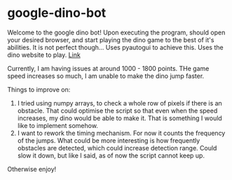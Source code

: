 # google-dino-bot

Welcome to the google dino bot! Upon executing the program, should open your desired browser, and start playing the dino game to the best of it's abilities. It is not perfect though... Uses pyautogui to achieve this. Uses the dino website to play. [Link](https://elgoog.im/t-rex/)

Currently, I am having issues at around 1000 - 1800 points. THe game speed increases so much, I am unable to make the dino jump faster. 

Things to improve on:
1. I tried using numpy arrays, to check a whole row of pixels if there is an obstacle. That could optimise the script so that even when the speed increases, my dino would be able to make it. That is something I would like to implement somehow.
2. I want to rework the timing mechanism. For now it counts the frequency of the jumps. What could be more interesting is how frequently obstacles are detected, which could increase detection range. Could slow it down, but like I said, as of now the script cannot keep up.

Otherwise enjoy!
